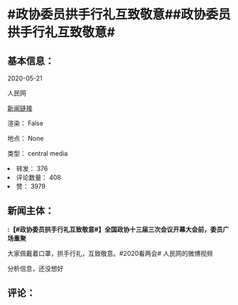 <html>
 <body>
  <h1 id="title">
   #政协委员拱手行礼互致敬意##政协委员拱手行礼互致敬意#
  </h1>
  <div id="basic_info">
   <h2 id="default h2">
    基本信息：
   </h2>
   <p id="time">
    2020-05-21
   </p>
   <p id="author">
    人民网
   </p>
   <p id="src">
    <a href="https://weibo.cn/comment/J30i47UI2">
     新闻链接
    </a>
   </p>
   <p id="is_rendered">
    渲染： False
   </p>
   <p id="location">
    地点： None
   </p>
   <p id="news_type">
    类型： central media
   </p>
  </div>
  <div id="attrs">
   <li id_no="repost">
    转发： 376
   </li>
   <li id_no="comment_number">
    评论数量： 408
   </li>
   <li id_no="attitude">
    赞： 3979
   </li>
  </div>
  <div id="article">
   <h2 id="default h2">
    新闻主体：
   </h2>
   <p id="lead">
    <strong>
     :【#政协委员拱手行礼互致敬意#】全国政协十三届三次会议开幕大会前，委员广场重聚
    </strong>
   </p>
   <div id="main_text">
    <p id="paragraph_1">
     大家佩戴着口罩，拱手行礼，互致敬意。#2020看两会# 人民网的微博视频
    </p>
   </div>
  </div>
  <div id="analyse_info">
   分析信息，还没想好
  </div>
  <div id="comments">
   <h2 id="default h2">
    评论：
   </h2>
  </div>
 </body>
</html>